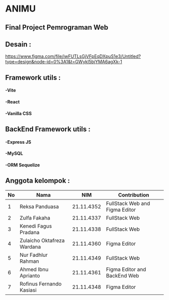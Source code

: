 # ANIMU
## Final Project Pemrograman Web

## Desain :
https://www.figma.com/file/iwFUTLsGjVFpEqDXpuS1e3/Untitled?type=design&node-id=0%3A1&t=GWykl5bjYMA6agXk-1

## Framework utils :
#### -Vite
#### -React
#### -Vanilla CSS

## BackEnd Framework utils :
#### -Express JS
#### -MySQL
#### -ORM Sequelize

## Anggota kelompok :
|**No**| **Nama** | **NIM** | **Contribution** |
|------|----------|---------|------------------|
| 1 | Reksa Panduasa | 21.11.4352 | FullStack Web and Figma Editor |
| 2 | Zulfa Fakaha | 21.11.4337 | FullStack Web |
| 3 | Kenedi Fagus Pradana | 21.11.4338 | FullStack Web |
| 4 | Zulaicho Oktafreza Wardana | 21.11.4360 | Figma Editor |
| 5 | Nur Fadhlur Rahman | 21.11.4349 | FullStack Web |
| 6 | Ahmed Ibnu Aprianto | 21.11.4361 | Figma Editor and BackEnd Web |
| 7 | Rofinus Fernando Kasiasi | 21.11.4348 | Figma Editor |
